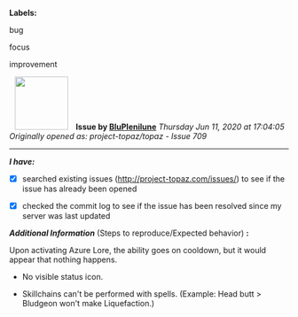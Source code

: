 **Labels:**

bug

focus

improvement



<a href="https://github.com/BluPlenilune"><img src="https://avatars2.githubusercontent.com/u/66794391?v=4" width="96" height="96" hspace="10"></img></a> **Issue by [BluPlenilune](https://github.com/BluPlenilune)**
_Thursday Jun 11, 2020 at 17:04:05_
_Originally opened as: project-topaz/topaz - Issue 709_

----

<!-- place 'x' mark between square [] brackets to checkmark box -->
**_I have:_**

- [x] searched existing issues (http://project-topaz.com/issues/) to see if the issue has already been opened
- [x] checked the commit log to see if the issue has been resolved since my server was last updated

**_Additional Information_** (Steps to reproduce/Expected behavior) **:** 

Upon activating Azure Lore, the ability goes on cooldown, but it would appear that nothing happens.
- No visible status icon.
- Skillchains can't be performed with spells. (Example: Head butt > Bludgeon won't make Liquefaction.)

